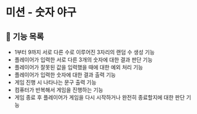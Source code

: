# 미션 - 숫자 야구

## 📜 기능 목록
- 1부터 9까지 서로 다른 수로 이루어진 3자리의 랜덤 수 생성 기능
- 플레이어가 입력한 서로 다른 3개의 숫자에 대한 결과 판단 기능
- 플레이어가 잘못된 값을 입력했을 때에 대한 예외 처리 기능
- 플레이어가 입력한 숫자에 대한 결과 출력 기능
- 게임 진행 시 나타나는 문구 출력 기능
- 컴퓨터가 반복해서 게임을 진행하는 기능
- 게임 종료 후 플레이어가 게임을 다시 시작하거나 완전히 종료할지에 대한 판단 기능